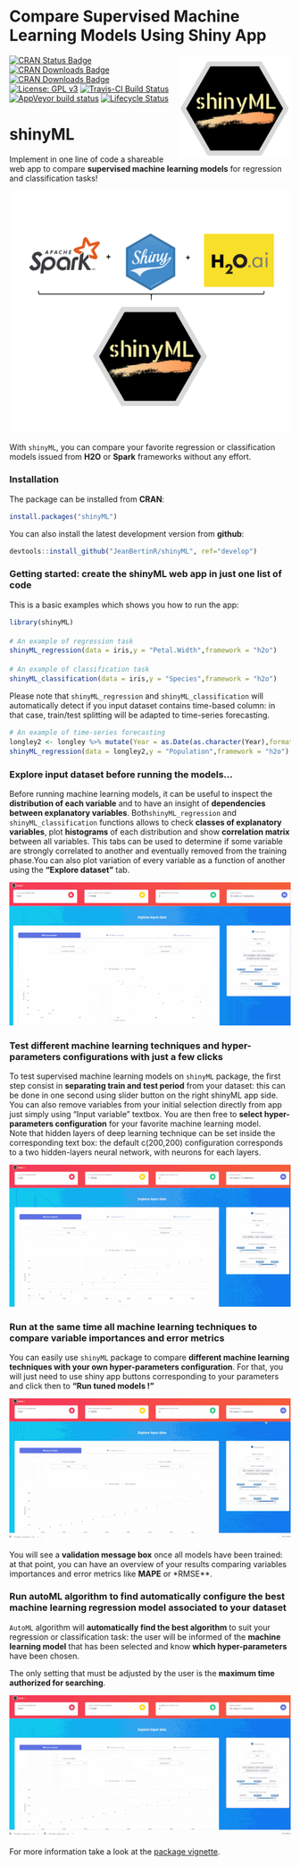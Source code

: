 Compare Supervised Machine Learning Models Using Shiny App
================

<img src="vignettes/logo_shinyML.jpg" width=200 align="right" />

[![CRAN Status
Badge](http://www.r-pkg.org/badges/version/shinyML)](https://CRAN.R-project.org/package=shinyML)
[![CRAN Downloads
Badge](https://cranlogs.r-pkg.org/badges/shinyML)](https://CRAN.R-project.org/package=shinyML)
[![CRAN Downloads
Badge](https://cranlogs.r-pkg.org/badges/grand-total/shinyML)](https://CRAN.R-project.org/package=shinyML)
[![License: GPL
v3](https://img.shields.io/badge/License-GPL%20v3-red.svg)](https://www.gnu.org/licenses/gpl-3.0)
[![Travis-CI Build
Status](https://travis-ci.org/JeanBertinR/shinyML.svg?branch=master)](https://travis-ci.org/JeanBertinR/shinyML)
[![AppVeyor build
status](https://ci.appveyor.com/api/projects/status/github/JeanBertinR/shinyML?branch=master&svg=true)](https://ci.appveyor.com/project/JeanBertinR/shinyML)
[![Lifecycle
Status](https://img.shields.io/badge/lifecycle-maturing-blue.svg)](https://www.tidyverse.org/lifecycle/)

# shinyML

Implement in one line of code a shareable web app to compare
**supervised machine learning models** for regression and classification
tasks\!

<p align="center">

<img src="vignettes/shinyML.png">

</p>

With `shinyML`, you can compare your favorite regression or
classification models issued from **H2O** or **Spark** frameworks
without any effort.

### Installation

The package can be installed from **CRAN**:

``` r
install.packages("shinyML")
```

You can also install the latest development version from **github**:

``` r
devtools::install_github("JeanBertinR/shinyML", ref="develop")
```

### Getting started: create the shinyML web app in just one list of code

This is a basic examples which shows you how to run the app:

``` r
library(shinyML)

# An example of regression task 
shinyML_regression(data = iris,y = "Petal.Width",framework = "h2o")

# An example of classification task  
shinyML_classification(data = iris,y = "Species",framework = "h2o")
```

Please note that `shinyML_regression` and `shinyML_classification` will
automatically detect if you input dataset contains time-based column: in
that case, train/test splitting will be adapted to time-series
forecasting.

``` r
# An example of time-series forecasting
longley2 <- longley %>% mutate(Year = as.Date(as.character(Year),format = "%Y"))
shinyML_regression(data = longley2,y = "Population",framework = "h2o")
```

### Explore input dataset before running the models…

Before running machine learning models, it can be useful to inspect the
**distribution of each variable** and to have an insight of
**dependencies between explanatory variables**. Both`shinyML_regression`
and `shinyML_classification` functions allows to check **classes of
explanatory variables**, plot **histograms** of each distribution and
show **correlation matrix** between all variables. This tabs can be used
to determine if some variable are strongly correlated to another and
eventually removed from the training phase.You can also plot variation
of every variable as a function of another using the **“Explore
dataset”** tab.

<p align="center">

<img src="vignettes/explore_data.gif">

</p>

### Test different machine learning techniques and hyper-parameters configurations with just a few clicks

To test supervised machine learning models on `shinyML` package, the
first step consist in **separating train and test period** from your
dataset: this can be done in one second using slider button on the right
shinyML app side. You can also remove variables from your initial
selection directly from app just simply using “Input variable” textbox.
You are then free to **select hyper-parameters configuration** for your
favorite machine learning model.  
Note that hidden layers of deep learning technique can be set inside the
corresponding text box: the default c(200,200) configuration corresponds
to a two hidden-layers neural network, with neurons for each layers.

<p align="center">

<img src="vignettes/one_model.gif">

</p>

### Run at the same time all machine learning techniques to compare variable importances and error metrics

You can easily use `shinyML` package to compare **different machine
learning techniques with your own hyper-parameters configuration**. For
that, you will just need to use shiny app buttons corresponding to your
parameters and click then to **“Run tuned models \!”**

<p align="center">

<img src="vignettes/all_models.gif">

</p>

You will see a **validation message box** once all models have been
trained: at that point, you can have an overview of your results
comparing variables importances and error metrics like **MAPE** or
\*RMSE\*\*.

### Run autoML algorithm to find automatically configure the best machine learning regression model associated to your dataset

`AutoML` algorithm will **automatically find the best algorithm** to
suit your regression or classification task: the user will be informed
of the **machine learning model** that has been selected and know
**which hyper-parameters** have been chosen.

The only setting that must be adjusted by the user is the **maximum time
authorized for searching**.

<p align="center">

<img src="vignettes/auto_ML.gif">

</p>

For more information take a look at the [package
vignette](vignettes/vignettes.Rmd).
